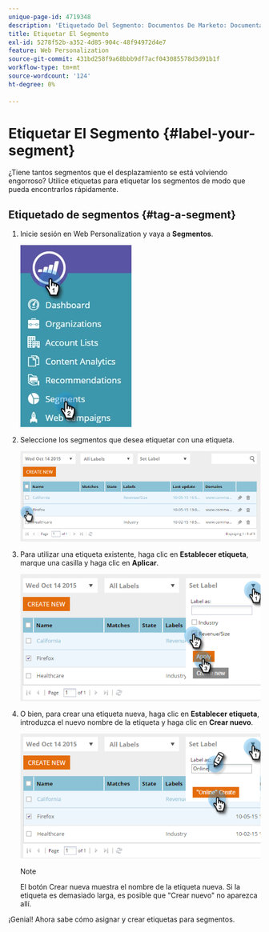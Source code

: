 ```yaml
---
unique-page-id: 4719348
description: 'Etiquetado Del Segmento: Documentos De Marketo: Documentación Del Producto'
title: Etiquetar El Segmento
exl-id: 5278f52b-a352-4d85-904c-48f94972d4e7
feature: Web Personalization
source-git-commit: 431bd258f9a68bbb9df7acf043085578d3d91b1f
workflow-type: tm+mt
source-wordcount: '124'
ht-degree: 0%

---
```


# Etiquetar El Segmento {#label-your-segment}

¿Tiene tantos segmentos que el desplazamiento se está volviendo engorroso? Utilice etiquetas para etiquetar los segmentos de modo que pueda encontrarlos rápidamente.

## Etiquetado de segmentos {#tag-a-segment}

1. Inicie sesión en Web Personalization y vaya a **Segmentos**.

   ![](assets/new-dropdown-segments-hand.jpg)

1. Seleccione los segmentos que desea etiquetar con una etiqueta.

   ![](assets/image2015-10-14-15-3a26-3a28.png)

1. Para utilizar una etiqueta existente, haga clic en **Establecer etiqueta**, marque una casilla y haga clic en **Aplicar**.

   ![](assets/image2015-10-14-15-3a34-3a42.png)

1. O bien, para crear una etiqueta nueva, haga clic en **Establecer etiqueta**, introduzca el nuevo nombre de la etiqueta y haga clic en **Crear nuevo**.

   ![](assets/image2015-10-14-15-3a38-3a30.png)

   >[!NOTE]
   >
   >El botón Crear nueva muestra el nombre de la etiqueta nueva. Si la etiqueta es demasiado larga, es posible que &quot;Crear nuevo&quot; no aparezca allí.

¡Genial! Ahora sabe cómo asignar y crear etiquetas para segmentos.
